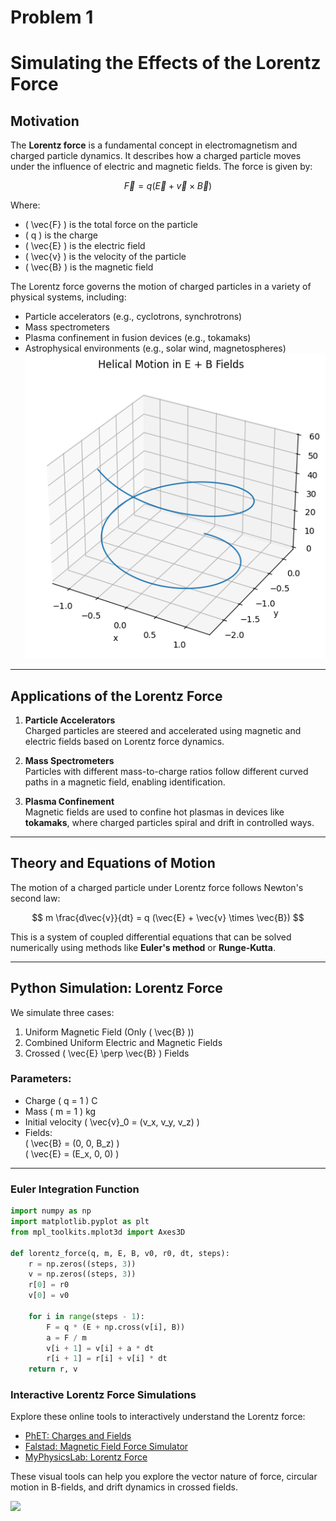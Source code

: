 # Problem 1
# Simulating the Effects of the Lorentz Force

##  Motivation

The **Lorentz force** is a fundamental concept in electromagnetism and charged particle dynamics. It describes how a charged particle moves under the influence of electric and magnetic fields. The force is given by:

$$
\vec{F} = q (\vec{E} + \vec{v} \times \vec{B})
$$

Where:

- \( \vec{F} \) is the total force on the particle  
- \( q \) is the charge  
- \( \vec{E} \) is the electric field  
- \( \vec{v} \) is the velocity of the particle  
- \( \vec{B} \) is the magnetic field

The Lorentz force governs the motion of charged particles in a variety of physical systems, including:

- Particle accelerators (e.g., cyclotrons, synchrotrons)  
- Mass spectrometers  
- Plasma confinement in fusion devices (e.g., tokamaks)  
- Astrophysical environments (e.g., solar wind, magnetospheres)
![](8.png)
---

##  Applications of the Lorentz Force

1. **Particle Accelerators**  
   Charged particles are steered and accelerated using magnetic and electric fields based on Lorentz force dynamics.

2. **Mass Spectrometers**  
   Particles with different mass-to-charge ratios follow different curved paths in a magnetic field, enabling identification.

3. **Plasma Confinement**  
   Magnetic fields are used to confine hot plasmas in devices like **tokamaks**, where charged particles spiral and drift in controlled ways.

---

##  Theory and Equations of Motion

The motion of a charged particle under Lorentz force follows Newton's second law:

$$
m \frac{d\vec{v}}{dt} = q (\vec{E} + \vec{v} \times \vec{B})
$$

This is a system of coupled differential equations that can be solved numerically using methods like **Euler's method** or **Runge-Kutta**.

---

## Python Simulation: Lorentz Force

We simulate three cases:

1. Uniform Magnetic Field (Only \( \vec{B} \))  
2. Combined Uniform Electric and Magnetic Fields  
3. Crossed \( \vec{E} \perp \vec{B} \) Fields

###  Parameters:

- Charge \( q = 1 \) C  
- Mass \( m = 1 \) kg  
- Initial velocity \( \vec{v}_0 = (v_x, v_y, v_z) \)  
- Fields:  
  \( \vec{B} = (0, 0, B_z) \)  
  \( \vec{E} = (E_x, 0, 0) \)

---

###  Euler Integration Function

```python
import numpy as np
import matplotlib.pyplot as plt
from mpl_toolkits.mplot3d import Axes3D

def lorentz_force(q, m, E, B, v0, r0, dt, steps):
    r = np.zeros((steps, 3))
    v = np.zeros((steps, 3))
    r[0] = r0
    v[0] = v0
    
    for i in range(steps - 1):
        F = q * (E + np.cross(v[i], B))
        a = F / m
        v[i + 1] = v[i] + a * dt
        r[i + 1] = r[i] + v[i] * dt
    return r, v

```


###  Interactive Lorentz Force Simulations

Explore these online tools to interactively understand the Lorentz force:

- [PhET: Charges and Fields](https://phet.colorado.edu/en/simulation/charges-and-fields)
- [Falstad: Magnetic Field Force Simulator](http://www.falstad.com/mathphysics.html)
- [MyPhysicsLab: Lorentz Force](https://www.myphysicslab.com/electric-charges/electric-magnetic-deflection-en.html)

These visual tools can help you explore the vector nature of force, circular motion in B-fields, and drift dynamics in crossed fields.

![](??.png)